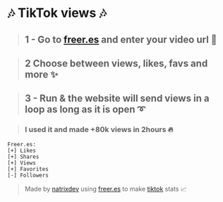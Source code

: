 # 🎶 TikTok views 🎶 

> ## 1 - Go to [freer.es](https://freer.es) and enter your video url 🔗


> ## 2 Choose between views, likes, favs and more ✨


> ## 3 - Run & the website will send views in a loop as long as it is open ➰


> ### I used it and made +80k views in 2hours 🔥

```PY 
Freer.es:
[+] Likes 
[+] Shares 
[+] Views
[+] Favorites
[-] Followers
```


> Made by [natrixdev](https://github.com/natrixdev) using [freer.es](https://freer.es) to make [tiktok](https://www.tiktok.com) stats 📈

